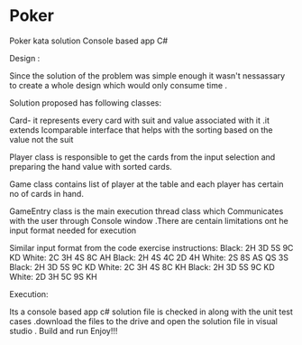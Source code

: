 # Poker
Poker kata solution Console based app C#

Design :

Since the solution of the problem was simple enough it wasn't nessassary to create a whole design which would only consume time .

Solution proposed has following classes:

Card- it represents every card with suit and value associated with it .it extends Icomparable interface that helps with the sorting based on the value not the suit
 	
Player class is responsible to get the cards from the input selection and preparing the hand value with sorted cards.

Game class contains list of player at the table and each player has certain no of cards in hand. 

GameEntry class is the main execution thread class which Communicates with the user through Console window .There are centain limitations ont he input format needed for execution

Similar input format from the code exercise instructions:
Black: 2H 3D 5S 9C KD White: 2C 3H 4S 8C AH
Black: 2H 4S 4C 2D 4H White: 2S 8S AS QS 3S
Black: 2H 3D 5S 9C KD White: 2C 3H 4S 8C KH
Black: 2H 3D 5S 9C KD White: 2D 3H 5C 9S KH


Execution:

Its a console based app c# solution file is checked in along with the unit test cases .download the files to the drive and open the solution file in visual studio .
Build and run 
Enjoy!!!
